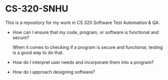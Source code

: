 # CS-320-SNHU
This is a repository for my work in CS 320 Software Test Automation &amp; QA.

- How can I ensure that my code, program, or software is functional and secure?
  
  When it comes to checking if a program is secure and functional, testing is a good way to do that. 

- How do I interpret user needs and incorporate them into a program?


- How do I approach designing software?
